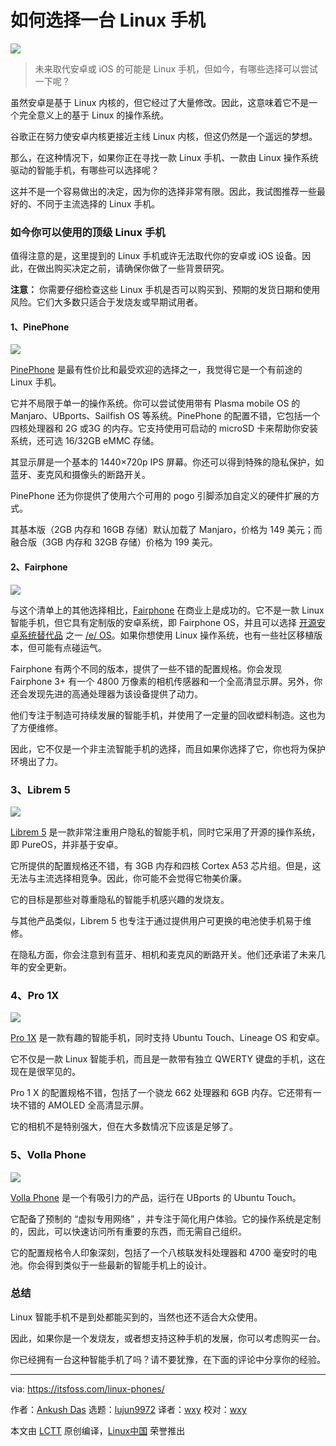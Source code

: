 [#]: subject: "Linux Phones: Here are Your Options"
[#]: via: "https://itsfoss.com/linux-phones/"
[#]: author: "Ankush Das https://itsfoss.com/author/ankush/"
[#]: collector: "lujun9972"
[#]: translator: "wxy"
[#]: reviewer: "wxy"
[#]: publisher: "wxy"
[#]: url: "https://linux.cn/article-13711-1.html"

如何选择一台 Linux 手机
======

![](https://img.linux.net.cn/data/attachment/album/202108/23/155159e5s33xo63tz5jddz.jpg)

>  未来取代安卓或 iOS 的可能是 Linux 手机，但如今，有哪些选择可以尝试一下呢？

虽然安卓是基于 Linux 内核的，但它经过了大量修改。因此，这意味着它不是一个完全意义上的基于 Linux 的操作系统。

谷歌正在努力使安卓内核更接近主线 Linux 内核，但这仍然是一个遥远的梦想。

那么，在这种情况下，如果你正在寻找一款 Linux 手机、一款由 Linux 操作系统驱动的智能手机，有哪些可以选择呢？

这并不是一个容易做出的决定，因为你的选择非常有限。因此，我试图推荐一些最好的、不同于主流选择的 Linux 手机。

### 如今你可以使用的顶级 Linux 手机

值得注意的是，这里提到的 Linux 手机或许无法取代你的安卓或 iOS 设备。因此，在做出购买决定之前，请确保你做了一些背景研究。

**注意：** 你需要仔细检查这些 Linux 手机是否可以购买到、预期的发货日期和使用风险。它们大多数只适合于发烧友或早期试用者。

#### 1、PinePhone

![][1]

[PinePhone][2] 是最有性价比和最受欢迎的选择之一，我觉得它是一个有前途的 Linux 手机。

它并不局限于单一的操作系统。你可以尝试使用带有 Plasma mobile OS 的 Manjaro、UBports、Sailfish OS 等系统。PinePhone 的配置不错，它包括一个四核处理器和 2G 或3G 的内存。它支持使用可启动的 microSD 卡来帮助你安装系统，还可选 16/32GB eMMC 存储。

其显示屏是一个基本的 1440×720p IPS 屏幕。你还可以得到特殊的隐私保护，如蓝牙、麦克风和摄像头的断路开关。

PinePhone 还为你提供了使用六个可用的 pogo 引脚添加自定义的硬件扩展的方式。

其基本版（2GB 内存和 16GB 存储）默认加载了 Manjaro，价格为 149 美元；而融合版（3GB 内存和 32GB 存储）价格为 199 美元。

#### 2、Fairphone

![][3]

与这个清单上的其他选择相比，[Fairphone][6] 在商业上是成功的。它不是一款 Linux 智能手机，但它具有定制版的安卓系统，即 Fairphone OS，并且可以选择 [开源安卓系统替代品][5] 之一 [/e/ OS][4]。如果你想使用 Linux 操作系统，也有一些社区移植版本，但可能有点碰运气。

Fairphone 有两个不同的版本，提供了一些不错的配置规格。你会发现 Fairphone 3+ 有一个 4800 万像素的相机传感器和一个全高清显示屏。另外，你还会发现先进的高通处理器为该设备提供了动力。

他们专注于制造可持续发展的智能手机，并使用了一定量的回收塑料制造。这也为了方便维修。

因此，它不仅是一个非主流智能手机的选择，而且如果你选择了它，你也将为保护环境出了力。

### 3、Librem 5

![][7]

[Librem 5][9] 是一款非常注重用户隐私的智能手机，同时它采用了开源的操作系统，即 PureOS，并非基于安卓。

它所提供的配置规格还不错，有 3GB 内存和四核 Cortex A53 芯片组。但是，这无法与主流选择相竞争。因此，你可能不会觉得它物美价廉。

它的目标是那些对尊重隐私的智能手机感兴趣的发烧友。

与其他产品类似，Librem 5 也专注于通过提供用户可更换的电池使手机易于维修。

在隐私方面，你会注意到有蓝牙、相机和麦克风的断路开关。他们还承诺了未来几年的安全更新。

### 4、Pro 1X

![][10]

[Pro 1X][11] 是一款有趣的智能手机，同时支持 Ubuntu Touch、Lineage OS 和安卓。

它不仅是一款 Linux 智能手机，而且是一款带有独立 QWERTY 键盘的手机，这在现在是很罕见的。

Pro 1 X 的配置规格不错，包括了一个骁龙 662 处理器和 6GB 内存。它还带有一块不错的 AMOLED 全高清显示屏。

它的相机不是特别强大，但在大多数情况下应该是足够了。

### 5、Volla Phone

![][12]

[Volla Phone][13] 是一个有吸引力的产品，运行在 UBports 的 Ubuntu Touch。

它配备了预制的 “虚拟专用网络” ，并专注于简化用户体验。它的操作系统是定制的，因此，可以快速访问所有重要的东西，而无需自己组织。

它的配置规格令人印象深刻，包括了一个八核联发科处理器和 4700 毫安时的电池。你会得到类似于一些最新的智能手机上的设计。

### 总结

Linux 智能手机不是到处都能买到的，当然也还不适合大众使用。

因此，如果你是一个发烧友，或者想支持这种手机的发展，你可以考虑购买一台。

你已经拥有一台这种智能手机了吗？请不要犹豫，在下面的评论中分享你的经验。

--------------------------------------------------------------------------------

via: https://itsfoss.com/linux-phones/

作者：[Ankush Das][a]
选题：[lujun9972][b]
译者：[wxy](https://github.com/wxy)
校对：[wxy](https://github.com/wxy)

本文由 [LCTT](https://github.com/LCTT/TranslateProject) 原创编译，[Linux中国](https://linux.cn/) 荣誉推出

[a]: https://itsfoss.com/author/ankush/
[b]: https://github.com/lujun9972
[1]: https://i1.wp.com/itsfoss.com/wp-content/uploads/2021/08/PinePhone-3.jpg?resize=800%2C800&ssl=1
[2]: https://www.pine64.org/pinephone/
[3]: https://i2.wp.com/itsfoss.com/wp-content/uploads/2021/08/fairphone.png?resize=360%2C600&ssl=1
[4]: https://itsfoss.com/e-os-review/
[5]: https://itsfoss.com/open-source-alternatives-android/
[6]: https://shop.fairphone.com/en/
[7]: https://i0.wp.com/itsfoss.com/wp-content/uploads/2021/08/librem-5.png?resize=800%2C450&ssl=1
[8]: https://itsfoss.com/librem-linux-phone/
[9]: https://puri.sm/products/librem-5/
[10]: https://i0.wp.com/itsfoss.com/wp-content/uploads/2021/08/pro1x.jpg?resize=800%2C542&ssl=1
[11]: https://www.fxtec.com/pro1x
[12]: https://i2.wp.com/itsfoss.com/wp-content/uploads/2021/08/volla-smartphone.jpg?resize=695%2C391&ssl=1
[13]: https://www.indiegogo.com/projects/volla-phone-free-your-mind-protect-your-privacy#/
